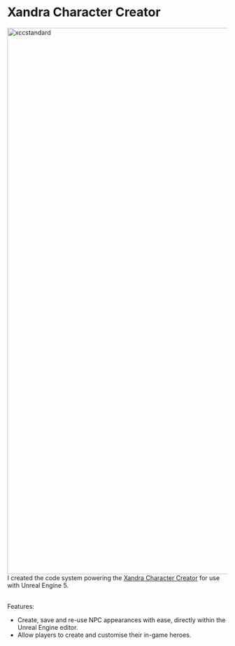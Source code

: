# Xandra Character Creator

<img width="2234" height="1246" alt="xccstandard" src="https://github.com/user-attachments/assets/9a5c45c8-9362-498d-9bc1-a98578b847e3" />
I created the code system powering the <a href="https://xandra3d.com">Xandra Character Creator</a> for use with Unreal Engine 5.
<br><br>

Features:
  - Create, save and re-use NPC appearances with ease, directly within the Unreal Engine editor.
  - Allow players to create and customise their in-game heroes.
